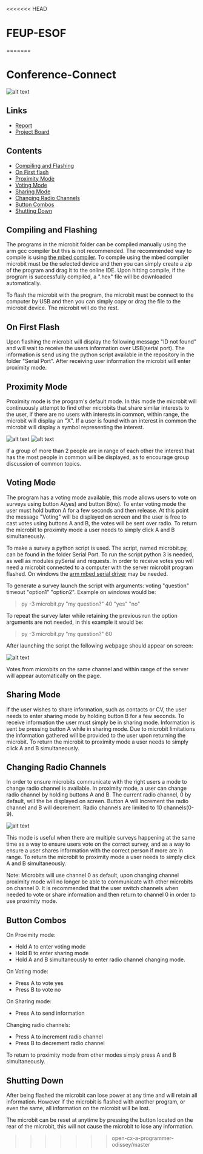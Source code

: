 <<<<<<< HEAD
# FEUP-ESOF
=======
# Conference-Connect

![alt text][mbsimple]

## Links
* [Report](https://github.com/softeng-feup/open-cx-a-programmer-odissey/blob/master/docs/Development-Report.md)
* [Project Board](https://github.com/softeng-feup/open-cx-a-programmer-odissey/projects/1)

## Contents
* [Compiling and Flashing](#Compiling-and-flashing)
* [On First flash](#On-First-Flash)
* [Proximity Mode](#Proximity-Mode)
* [Voting Mode](#Voting-Mode)
* [Sharing Mode](#Sharing-Mode)
* [Changing Radio Channels](#Changing-Radio-Channels)
* [Button Combos](#Button-Combos)
* [Shutting Down](#Shutting-Down)

## Compiling and Flashing
The programs in the microbit folder can be compiled manually using the arm gcc compiler but this is not recommended. The recommended way to compile is using [the mbed compiler](https://ide.mbed.com/). To compile using the mbed compiler microbit must be the selected device and then you can simply create a zip of the program and drag it to the online IDE. Upon hitting compile, if the program is successfully compiled, a ".hex" file will be downloaded automatically. 

To flash the microbit with the program, the microbit must be connect to the computer by USB and then you can simply copy or drag the file to the microbit device. The microbit will do the rest.

## On First Flash

Upon flashing the microbit will display the following message "ID not found" and will wait to receive the users information over USB(serial port). The information is send using the python script available in the repository in the folder "Serial Port". After receiving user information the microbit will enter proximity mode.

## Proximity Mode

Proximity mode is the program's default mode. In this mode the microbit will continuously attempt to find other microbits that share similar interests to the user, if there are no users with interests in common, within range, the microbit will display an "X". If a user is found with an interest in common the microbit will display a symbol representing the interest.

![alt text][mbproximity]
![alt text][mbproxfound]

If a group of more than 2 people are in range of each other the interest that has the most people in common will be displayed, as to encourage group discussion of common topics.

## Voting Mode

The program has a voting mode available, this mode allows users to vote on surveys using button A(yes) and button B(no). To enter voting mode the user must hold button A for a few seconds and then release. At this point the message "Voting" will be displayed on screen and the user is free to cast votes using buttons A and B, the votes will be sent over radio. To return the microbit to proximity mode a user needs to simply click A and B simultaneously.

To make a survey a python script is used. The script, named microbit.py, can be found in the folder Serial Port. To run the script python 3 is needed, as well as modules pySerial and requests. In order to receive votes you will need a microbit connected to a computer with the server microbit program flashed. On windows the [arm mbed serial driver](http://os.mbed.com/media/downloads/drivers/mbedWinSerial_16466.exe) may be needed.

To generate a survey launch the script with arguments: voting "question" timeout "option1" "option2". Example on windows would be: 
> py -3 microbit.py "my question?" 40 "yes" "no"

To repeat the survey later while retaining the previous run the option arguments are not needed, in this example it would be:

> py -3 microbit.py "my question?" 60

After launching the script the following webpage should appear on screen:

![alt text][voting]

Votes from microbits on the same channel and within range of the server will appear automatically on the page.

## Sharing Mode

If the user wishes to share information, such as contacts or CV, the user needs to enter sharing mode by holding button B for a few seconds. To receive information the user must simply be in sharing mode. Information is sent be pressing button A while in sharing mode. Due to microbit limitations the information gathered will be provided to the user upon returning the microbit. To return the microbit to proximity mode a user needs to simply click A and B simultaneously.

## Changing Radio Channels

In order to ensure microbits communicate with the right users a mode to change radio channel is available. In proximity mode, a user can change radio channel by holding buttons A and B. The current radio channel, 0 by default, will the be displayed on screen. Button A will increment the radio channel and B will decrement. Radio channels are limited to 10 channels(0-9).  

![alt text][mbradio]

This mode is useful when there are multiple surveys happening at the same time as a way to ensure users vote on the correct survey, and as a way to ensure a user shares information with the correct person if more are in range. To return the microbit to proximity mode a user needs to simply click A and B simultaneously.

Note: Microbits will use channel 0 as default, upon changing channel proximity mode will no longer be able to communicate with other microbits on channel 0. It is recommended that the user switch channels when needed to vote or share information and then return to channel 0 in order to use proximity mode.

## Button Combos

On Proximity mode:
* Hold A to enter voting mode
* Hold B to enter sharing mode
* Hold A and B simultaneously to enter radio channel changing mode.

On Voting mode:
* Press A to vote yes
* Press B to vote no

On Sharing mode:
* Press A to send information

Changing radio channels:
* Press A to increment radio channel
* Press B to decrement radio channel

To return to proximity mode from other modes simply press A and B simultaneously.

## Shutting Down

After being flashed the microbit can lose power at any time and will retain all information. However if the microbit is flashed with another program, or even the same, all information on the microbit will be lost. 

The microbit can be reset at anytime by pressing the button located on the rear of the microbit, this will not cause the microbit to lose any information.


[voting]: docs/mbscreens/votingpage.jpg "voting page"
[mbradio]: docs/mbscreens/mbradiogroup.jpg "Radio Channel"
[mbproximity]: docs/mbscreens/mbproximity.jpg "No users with common interests found"
[mbproxfound]: docs/mbscreens/mbproxfound.jpg "Found users with common interests"
[mbsimple]: docs/mbscreens/mbsimple.jpg "microbit"
>>>>>>> open-cx-a-programmer-odissey/master
